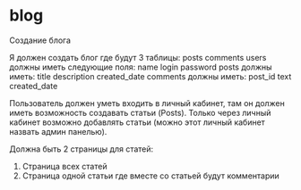 # blog
Создание блога

Я должен создать блог где будут 3 таблицы:
posts
comments
users должны иметь следующие поля:
name
login
password
posts должны иметь:
title
description
created_date
comments должны иметь:
post_id
text
created_date

Пользователь должен уметь входить в личный кабинет, там он должен иметь возможность создавать статьи (Posts). Только через личный кабинет возможно добавлять статьи (можно этот личный кабинет назвать админ панелью).

Должна быть 2 страницы для статей:
1. Страница всех статей
2. Страница одной статьи где вместе со статьей будут комментарии
